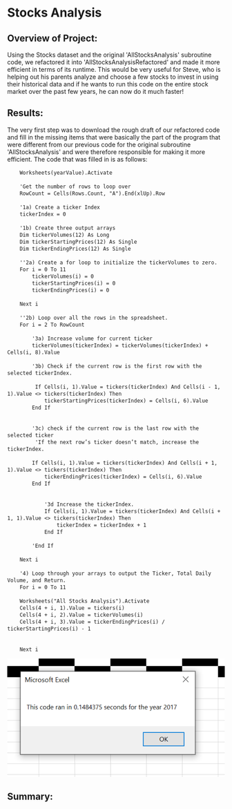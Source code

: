 # Stocks Analysis

## Overview of Project:
Using the Stocks dataset and the original 'AllStocksAnalysis' subroutine code, we refactored it into 'AllStocksAnalysisRefactored' and made it more efficient in terms of its runtime. This would be very useful for Steve, who is helping out his parents analyze and choose a few stocks to invest in using their historical data and if he wants to run this code on the entire stock market over the past few years, he can now do it much faster! 

## Results:
The very first step was to download the rough draft of our refactored code and fill in the missing items that were basically the part of the program that were different from our previous code for the original subroutine 'AllStocksAnalysis' and were therefore responsible for making it more efficient. The code that was filled in is as follows:
```'Activate data worksheet
    Worksheets(yearValue).Activate
    
    'Get the number of rows to loop over
    RowCount = Cells(Rows.Count, "A").End(xlUp).Row
    
    '1a) Create a ticker Index
    tickerIndex = 0 

    '1b) Create three output arrays   
    Dim tickerVolumes(12) As Long  
    Dim tickerStartingPrices(12) As Single
    Dim tickerEndingPrices(12) As Single  
    
    ''2a) Create a for loop to initialize the tickerVolumes to zero. 
    For i = 0 To 11
        tickerVolumes(i) = 0
        tickerStartingPrices(i) = 0
        tickerEndingPrices(i) = 0
    
    Next i 
        
    ''2b) Loop over all the rows in the spreadsheet. 
    For i = 2 To RowCount
    
        '3a) Increase volume for current ticker
        tickerVolumes(tickerIndex) = tickerVolumes(tickerIndex) + Cells(i, 8).Value
        
        '3b) Check if the current row is the first row with the selected tickerIndex.
        
         If Cells(i, 1).Value = tickers(tickerIndex) And Cells(i - 1, 1).Value <> tickers(tickerIndex) Then 
            tickerStartingPrices(tickerIndex) = Cells(i, 6).Value 
        End If 
            
        
        '3c) check if the current row is the last row with the selected ticker
         'If the next row’s ticker doesn’t match, increase the tickerIndex.
        
        If Cells(i, 1).Value = tickers(tickerIndex) And Cells(i + 1, 1).Value <> tickers(tickerIndex) Then
            tickerEndingPrices(tickerIndex) = Cells(i, 6).Value
        End If 
            

            '3d Increase the tickerIndex. 
            If Cells(i, 1).Value = tickers(tickerIndex) And Cells(i + 1, 1).Value <> tickers(tickerIndex) Then
                tickerIndex = tickerIndex + 1 
            End If  
            
        'End If
    
    Next i
    
    '4) Loop through your arrays to output the Ticker, Total Daily Volume, and Return.
    For i = 0 To 11
    
    Worksheets("All Stocks Analysis").Activate
    Cells(4 + i, 1).Value = tickers(i)
    Cells(4 + i, 2).Value = tickerVolumes(i)
    Cells(4 + i, 3).Value = tickerEndingPrices(i) / tickerStartingPrices(i) - 1
        
        
    Next i
```
![](Images/VBA_Challenge_2017.png)


## Summary:


